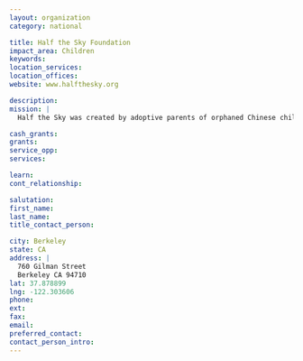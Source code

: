 ```yaml
---
layout: organization
category: national

title: Half the Sky Foundation
impact_area: Children
keywords: 
location_services: 
location_offices: 
website: www.halfthesky.org

description: 
mission: |
  Half the Sky was created by adoptive parents of orphaned Chinese children. Our purpose is to enrich the lives and enhance the prospects for the babies and children in China who still wait to be adopted, and for those who will spend their childhoods in orphanages. We establish early childhood education, personalized learning and infant nurture programs in Chinese welfare institutions to provide the children stimulation, individual attention, and an active learning environment.

cash_grants: 
grants: 
service_opp: 
services: 

learn: 
cont_relationship: 

salutation: 
first_name: 
last_name: 
title_contact_person: 

city: Berkeley
state: CA
address: |
  760 Gilman Street  
  Berkeley CA 94710
lat: 37.878899
lng: -122.303606
phone: 
ext: 
fax: 
email: 
preferred_contact: 
contact_person_intro: 
---
```

